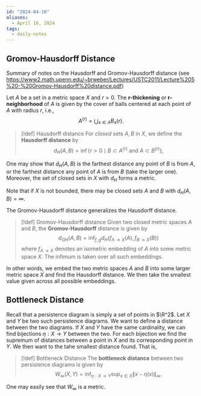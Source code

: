 ```yaml
---
id: "2024-04-16"
aliases:
  - April 16, 2024
tags:
  - daily-notes
---
```


## Gromov-Hausdorff Distance

Summary of notes on the Hausdorff and Gromov-Hausdorff distance (see https://www2.math.upenn.edu/~brweber/Lectures/USTC2011/Lecture%205%20-%20Gromov-Hausdorff%20distance.pdf)

Let $A$ be a set in a metric space $X$ and $r>0$. The **r-thickening** or **r-neighborhood** of $A$ is given by the cover of balls centered at each point of $A$ with radius $r$, i.e.,
$$
    A^{(r)} = \bigcup_{x\in A}B_x(r).
$$
> [!def] Hausdorff distance
> For *closed* sets $A,B$ in $X$, we define the **Hausdorff distance** by 
> $$
>    d_H(A,B) = \inf\{r>0\mid B\subset A^{(r)}\text{ and }A\subset B^{(r)}\},
>$$

One may show that $d_H(A,B)$ is the farthest distance any point of $B$ is from $A$, or the farthest distance any point of $A$ is from $B$ (take the larger one). Moreover, the set of closed sets in $X$ with $d_H$ forms a metric.

Note that if $X$ is not bounded, there may be closed sets $A$ and $B$ with $d_H(A,B)=\infty$.

The Gromov-Hausdorff distance generalizes the Hausdorff distance.

> [!def] Gromov-Hausdorff distance
> Given two closed metric spaces $A$ and $B$, the **Gromov-Hausdorff** distance is given by
> $$
>   d_{GH}(A,B) = \inf_{f,g}d_H(f_{A\rightarrow X}(A), f_{B\rightarrow X}(B))
> $$
where $f_{A\rightarrow X}$ denotes an isometric embedding of $A$ into some metric space $X$. The infimum is taken over all such embeddings.

In other words, we embed the two metric spaces $A$ and $B$ into some larger metric space $X$ and find the Hausdorff distance. We then take the smallest value given across all possible embeddings.

## Bottleneck Distance

Recall that a persistence diagram is simply a set of points in $\R^2$. Let $X$ and $Y$ be two such persistence diagrams. We want to define a distance between the two diagrams. If $X$ and $Y$ have the same cardinality, we can find bijections $\eta:X\rightarrow Y$ between the two. For each bijection we find the supremum of distances between a point in $X$ and its corresponding point in $Y$. We then want to the tahe smallest distance found. That is,

> [!def] Bottleneck Distance
> The **bottleneck distance** between two persistence diagrams is given by 
> $$
>   W_\infty(X,Y) = \inf_{\eta:X\rightarrow Y}\sup_{x\in X}\|x-\eta(x)\|_\infty.
> $$

One may easily see that $W_\infty$ is a metric.
